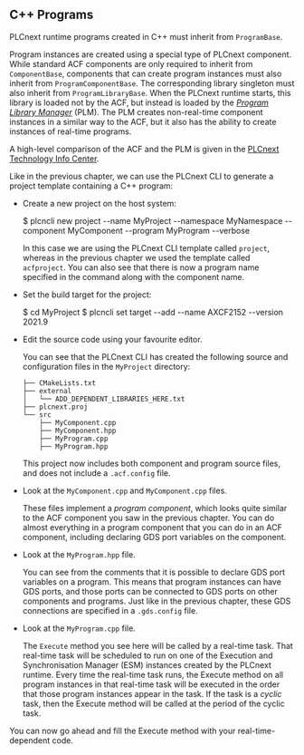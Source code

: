 ## C++ Programs

PLCnext runtime programs created in C++ must inherit from `ProgramBase`.

Program instances are created using a special type of PLCnext component. While standard ACF components are only required to inherit from `ComponentBase`, components that can create program instances must also inherit from `ProgramComponentBase`. The corresponding library singleton must also inherit from `ProgramLibraryBase`. When the PLCnext runtime starts, this library is loaded not by the ACF, but instead is loaded by the [*Program Library Manager*][plm] (PLM). The PLM creates non-real-time component instances in a similar way to the ACF, but it also has the ability to create instances of real-time programs.

A high-level comparison of the ACF and the PLM is given in the [PLCnext Technology Info Center][comparison].

Like in the previous chapter, we can use the PLCnext CLI to generate a project template containing a C++ program:

- Create a new project on the host system:

  $ plcncli new project --name MyProject --namespace MyNamespace --component MyComponent --program MyProgram --verbose

  In this case we are using the PLCnext CLI template called `project`, whereas in the previous chapter we used the template called `acfproject`. You can also see that there is now a program name specified in the command along with the component name.

- Set the build target for the project:

  $ cd MyProject
  $ plcncli set target --add --name AXCF2152 --version 2021.9

- Edit the source code using your favourite editor.

  You can see that the PLCnext CLI has created the following source and configuration files in the `MyProject` directory:

    ```text
    ├── CMakeLists.txt
    ├── external
    │   └── ADD_DEPENDENT_LIBRARIES_HERE.txt
    ├── plcnext.proj
    └── src
        ├── MyComponent.cpp
        ├── MyComponent.hpp
        ├── MyProgram.cpp
        ├── MyProgram.hpp
    ```

  This project now includes both component and program source files, and does not include a `.acf.config` file.

- Look at the `MyComponent.cpp` and `MyComponent.cpp` files.

  These files implement a *program component*, which looks quite similar to the ACF component you saw in the previous chapter. You can do almost everything in a program component that you can do in an ACF component, including declaring GDS port variables on the component.

- Look at the `MyProgram.hpp` file.

  You can see from the comments that it is possible to declare GDS port variables on a program. This means that program instances can have GDS ports, and those ports can be connected to GDS ports on other components and programs. Just like in the previous chapter, these GDS connections are specified in a `.gds.config` file.

- Look at the `MyProgram.cpp` file.

  The `Execute` method you see here will be called by a real-time task. That real-time task will be scheduled to run on one of the Execution and Synchronisation Manager (ESM) instances created by the PLCnext runtime. Every time the real-time task runs, the Execute method on all program instances in that real-time task will be executed in the order that those program instances appear in the task. If the task is a *cyclic* task, then the Execute method will be called at the period of the cyclic task.

You can now go ahead and fill the Execute method with your real-time-dependent code.

[plm]: https://www.plcnext.help/te/Programming/Cpp/Cpp_program_structure/PLM_Program_Library_Manager.htm
[comparison]: https://www.plcnext.help/te/PLCnext_Runtime/Managing_of_components.htm
